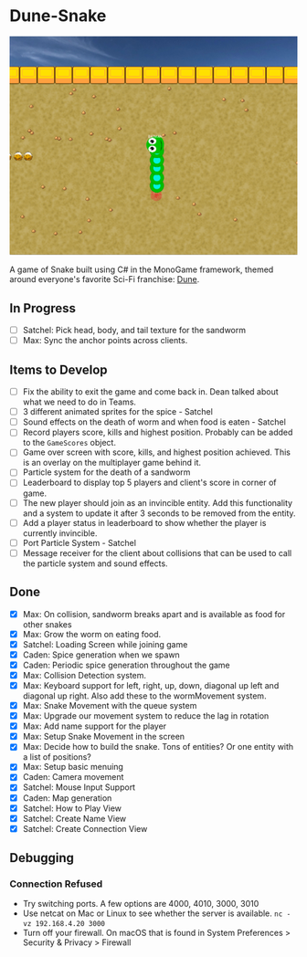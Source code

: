 # Dune-Snake

![Gameplay Image](./gameplay.png)

A game of Snake built using C# in the MonoGame framework, themed around everyone's favorite Sci-Fi franchise: [Dune](https://www.sfgate.com/sf-culture/article/dune-part-two-review-18678628.php).

<!-- ## Project Description -->

## In Progress

- [ ] Satchel: Pick head, body, and tail texture for the sandworm
- [ ] Max: Sync the anchor points across clients.

## Items to Develop

- [ ] Fix the ability to exit the game and come back in. Dean talked about what we need to do in Teams.
- [ ] 3 different animated sprites for the spice - Satchel
- [ ] Sound effects on the death of worm and when food is eaten - Satchel
- [ ] Record players score, kills and highest position. Probably can be added to the `GameScores` object.
- [ ] Game over screen with score, kills, and highest position achieved. This is an overlay on the multiplayer game behind it.
- [ ] Particle system for the death of a sandworm
- [ ] Leaderboard to display top 5 players and client's score in corner of game.
- [ ] The new player should join as an invincible entity. Add this functionality and a system to update it after 3 seconds to be removed from the entity.
- [ ] Add a player status in leaderboard to show whether the player is currently invincible.
- [ ] Port Particle System - Satchel
- [ ] Message receiver for the client about collisions that can be used to call the particle system and sound effects.

## Done

- [x] Max: On collision, sandworm breaks apart and is available as food for other snakes
- [x] Max: Grow the worm on eating food.
- [x] Satchel: Loading Screen while joining game
- [x] Caden: Spice generation when we spawn
- [x] Caden: Periodic spice generation throughout the game
- [x] Max: Collision Detection system.
- [x] Max: Keyboard support for left, right, up, down, diagonal up left and diagonal up right. Also add these to the wormMovement system.
- [x] Max: Snake Movement with the queue system
- [x] Max: Upgrade our movement system to reduce the lag in rotation
- [x] Max: Add name support for the player
- [x] Max: Setup Snake Movement in the screen
- [x] Max: Decide how to build the snake. Tons of entities? Or one entity with a list of positions?
- [x] Max: Setup basic menuing
- [x] Caden: Camera movement
- [x] Satchel: Mouse Input Support
- [x] Caden: Map generation
- [x] Satchel: How to Play View
- [x] Satchel: Create Name View
- [x] Satchel: Create Connection View

## Debugging

### Connection Refused

- Try switching ports. A few options are 4000, 4010, 3000, 3010
- Use netcat on Mac or Linux to see whether the server is available.
  `nc -vz 192.168.4.20 3000`
- Turn off your firewall. On macOS that is found in System Preferences > Security & Privacy > Firewall
